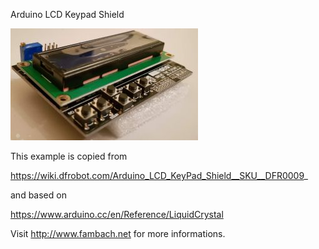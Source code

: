 Arduino LCD Keypad Shield

![Image of shield](./img/ArduinoLCDKeypadShieldTestPers.jpg)


This example is copied from 

https://wiki.dfrobot.com/Arduino_LCD_KeyPad_Shield__SKU__DFR0009_

and based on 

https://www.arduino.cc/en/Reference/LiquidCrystal

Visit http://www.fambach.net for more informations.
